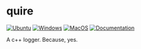 # quire

[![Ubuntu](https://github.com/Galfurian/quire/actions/workflows/ubuntu.yml/badge.svg)](https://github.com/Galfurian/quire/actions/workflows/ubuntu.yml)
[![Windows](https://github.com/Galfurian/quire/actions/workflows/windows.yml/badge.svg)](https://github.com/Galfurian/quire/actions/workflows/windows.yml)
[![MacOS](https://github.com/Galfurian/quire/actions/workflows/macos.yml/badge.svg)](https://github.com/Galfurian/quire/actions/workflows/macos.yml)
[![Documentation](https://github.com/Galfurian/quire/actions/workflows/documentation.yml/badge.svg)](https://github.com/Galfurian/quire/actions/workflows/documentation.yml)

A c++ logger. Because, yes.

